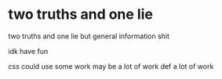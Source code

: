 # two truths and one lie

two truths and one lie but general information shit

idk have fun

css could use some work may be a lot of work def a lot of work
